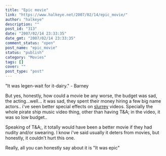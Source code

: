 ```yaml
---
title: "Epic movie"
link: "https://www.halkeye.net/2007/02/14/epic_movie/"
author: "halkeye"
description: ""
post_id: "313"
date: "2007/02/14 23:33:35"
date_gmt: "2007/02/14 23:33:35"
comment_status: "open"
post_name: "epic_movie"
status: "publish"
category: "Movies"
tags: []
cover: ""
post_type: "post"
---
```


"It was legen-wait for it-dairy." - Barney

But yes, honestly, how could a movie be any worse, the budget was sad, the acting...well... it was sad, they spent their money hiring a few big name actors.. i've seen better special effects on [slurrey](http://www.slurrey.com) videos. Specially the whole pirate ship music video thing, other than having T&A; in the video, it was so low budget..

Speaking of T&A;, it totally would have been a better movie if they had nudity and/or swearing. I know i've said usually it deters from movies, but honestly, it couldn't hurt this one.

Really, all you can honestly say about it is "It was epic"